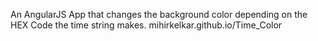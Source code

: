 An AngularJS App that changes the background color depending on the HEX Code the time string makes. 
mihirkelkar.github.io/Time_Color
